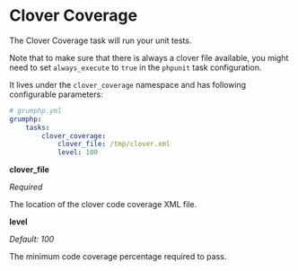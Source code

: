 # Clover Coverage

The Clover Coverage task will run your unit tests.

Note that to make sure that there is always a clover file available, you might need to
set `always_execute` to `true` in the `phpunit` task configuration.

It lives under the `clover_coverage` namespace and has following configurable parameters:

```yaml
# grumphp.yml
grumphp:
    tasks:
        clover_coverage:
            clover_file: /tmp/clover.xml
            level: 100
```

**clover_file**

*Required*

The location of the clover code coverage XML file.

**level**

*Default: 100*

The minimum code coverage percentage required to pass.
